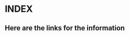 <html>
  <head>
    <meta charset="utf 8">
    <title>Index</title>
  </head>
  
 <body>
  <h1>INDEX</title>
  <h2>Here are the links for the information</h2>
  <a href=
